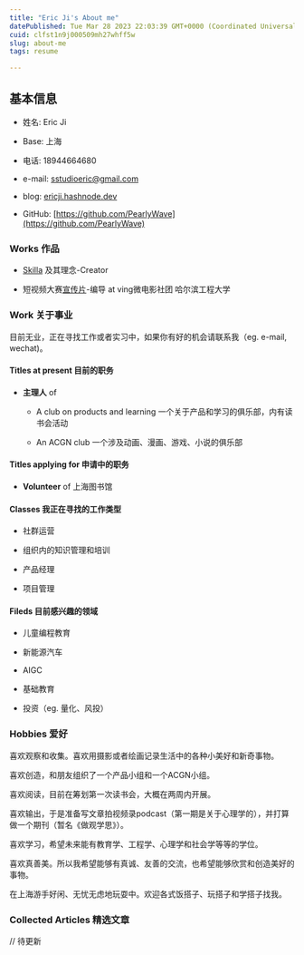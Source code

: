 ```yaml
---
title: "Eric Ji's About me"
datePublished: Tue Mar 28 2023 22:03:39 GMT+0000 (Coordinated Universal Time)
cuid: clfst1n9j000509mh27whff5w
slug: about-me
tags: resume

---
```


## 基本信息

* 姓名: Eric Ji
    
* Base: 上海
    
* 电话: 18944664680
    
* e-mail: sstudioeric@gmail.com
    
* blog: [ericji.hashnode.dev](http://ericji.hashnode.dev)
    
* GitHub: [https://github.com/PearlyWave](https://github.com/PearlyWave)
    

### Works 作品

* [Skilla](https://v2ex.com/t/847040) 及其理念-Creator
    
* 短视频大赛[宣传片](https://drive.google.com/file/d/1hLS6X6Uv2o8rxBV_k_bGAU1g4Wo4CKRA/view?usp=share_link)\-编导 at ving微电影社团 哈尔滨工程大学
    

### Work 关于事业

目前无业，正在寻找工作或者实习中，如果你有好的机会请联系我（eg. e-mail, wechat)。

#### Titles at present 目前的职务

* **主理人** of
    
    * A club on products and learning 一个关于产品和学习的俱乐部，内有读书会活动
        
    * An ACGN club 一个涉及动画、漫画、游戏、小说的俱乐部
        

#### Titles applying for 申请中的职务

* **Volunteer** of 上海图书馆
    

#### Classes 我正在寻找的工作类型

* 社群运营
    
* 组织内的知识管理和培训
    
* 产品经理
    
* 项目管理
    

#### Fileds 目前感兴趣的领域

* 儿童编程教育
    
* 新能源汽车
    
* AIGC
    
* 基础教育
    
* 投资（eg. 量化、风投）
    

### Hobbies 爱好

喜欢观察和收集。喜欢用摄影或者绘画记录生活中的各种小美好和新奇事物。

喜欢创造，和朋友组织了一个产品小组和一个ACGN小组。

喜欢阅读，目前在筹划第一次读书会，大概在两周内开展。

喜欢输出，于是准备写文章拍视频录podcast（第一期是关于心理学的），并打算做一个期刊（暂名《做观学思》）。

喜欢学习，希望未来能有教育学、工程学、心理学和社会学等等的学位。

喜欢真善美。所以我希望能够有真诚、友善的交流，也希望能够欣赏和创造美好的事物。

在上海游手好闲、无忧无虑地玩耍中。欢迎各式饭搭子、玩搭子和学搭子找我。

### Collected Articles 精选文章

// 待更新